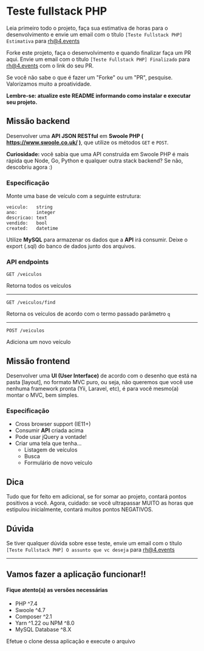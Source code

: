 # Teste fullstack PHP

Leia primeiro todo o projeto, faça sua estimativa de horas para o desenvolvimento e envie um email com o título `[Teste Fullstack PHP] Estimativa` para rh@4.events

Forke este projeto, faça o desenvolvimento e quando finalizar faça um PR aqui. Envie um email com o título `[Teste Fullstack PHP] Finalizado` para rh@4.events com o link do seu PR.

Se você não sabe o que é fazer um "Forke" ou um "PR", pesquise. Valorizamos muito a proatividade.

**Lembre-se: atualize este README informando como instalar e executar seu projeto.**

## Missão backend

Desenvolver uma **API JSON RESTful** em **Swoole PHP ( https://www.swoole.co.uk/ )**, que utilize os métodos `GET` e `POST`.

**Curiosidade:** você sabia que uma API construída em Swoole PHP é mais rápida que Node, Go, Python e qualquer outra stack backend? Se não, descobriu agora :)

### Especificação

Monte uma base de veículo com a seguinte estrutura:

```
veiculo:   string
ano:       integer
descricao: text
vendido:   bool
created:   datetime
```

Utilize **MySQL** para armazenar os dados que a **API** irá consumir. Deixe o export (.sql) do banco de dados junto dos arquivos.

### API endpoints

`GET /veiculos`

Retorna todos os veículos

---

`GET /veiculos/find`

Retorna os veículos de acordo com o termo passado parâmetro `q`

---

`POST /veiculos`

Adiciona um novo veículo


## Missão frontend

Desenvolver uma **UI (User Interface)** de acordo com o desenho que está na pasta [layout], no formato MVC puro, ou seja, não queremos que você use nenhuma framework pronta (Yii, Laravel, etc), é para você mesmo(a) montar o MVC, bem simples.

### Especificação

- Cross browser support (IE11+)
- Consumir **API** criada acima
- Pode usar jQuery a vontade!
- Criar uma tela que tenha...
    - Listagem de veículos
    - Busca
    - Formulário de novo veículo

## Dica

Tudo que for feito em adicional, se for somar ao projeto, contará pontos positivos a você. Agora, cuidado: se você ultrapassar MUITO as horas que estipulou inicialmente, contará muitos pontos NEGATIVOS.

## Dúvida

Se tiver qualquer dúvida sobre esse teste, envie um email com o título `[Teste Fullstack PHP] O assunto que vc deseja` para rh@4.events

<hr>

## Vamos fazer a aplicação funcionar!!

#### Fique atento(a) as versões necessárias

* PHP ^7.4
* Swoole ^4.7
* Composer ^2.1
* Yarn ^1.22 ou NPM ^8.0
* MySQL Database ^8.X

Efetue o clone dessa aplicação e execute o arquivo <code></code>
